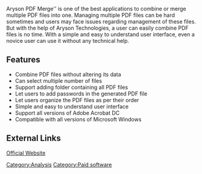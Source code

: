 Aryson PDF Merge'' is one of the best applications to combine or merge
multiple PDF files into one. Managing multiple PDF files can be hard
sometimes and users may face issues regarding management of these files.
But with the help of Aryson Technologies, a user can easily combine PDF
files is no time. With a simple and easy to understand user interface,
even a novice user can use it without any technical help.

## Features

- Combine PDF files without altering its data
- Can select multiple number of files
- Support adding folder containing all PDF files
- Let users to add passwords in the generated PDF file
- Let users organize the PDF files as per their order
- Simple and easy to understand user interface
- Support all versions of Adobe Acrobat DC
- Compatible with all versions of Microsoft Windows

## External Links

[Official Website](http://www.arysontechnologies.com/pdf-merge.html)

[Category:Analysis](Category:Analysis "wikilink") [Category:Paid
software](Category:Paid_software "wikilink")